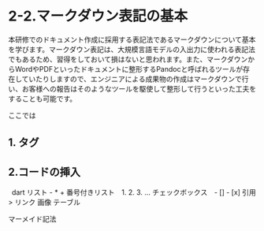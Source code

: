 # 2-2.マークダウン表記の基本
本研修でのドキュメント作成に採用する表記法であるマークダウンについて基本を学びます。マークダウン表記は、大規模言語モデルの入出力に使われる表記法でもあるため、習得をしておいて損はないと思われます。また、マークダウンからWordやPDFといったドキュメントに整形するPandocと呼ばれるツールが存在していたりしますので、エンジニアによる成果物の作成はマークダウンで行い、お客様への報告はそのようなツールを駆使して整形して行うといった工夫をすることも可能です。

ここでは

## 1. タグ


## 2.コードの挿入
 ``` ```dart
リスト - * +
番号付きリスト　1. 2. 3. ...
チェックボックス　- [] - [x]
引用　>
リンク
画像
テーブル

マーメイド記法

